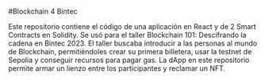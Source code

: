 #Blockchain 4 Bintec

Este repositorio contiene el código de una aplicación en React y de 2 Smart Contracts en Solidity. Se usó para el taller Blockchain 101: Descifrando la cadena en Bintec 2023. El taller buscaba introducir a las personas al mundo de Blockchain, permitiéndoles crear su primera billetera, usar la testnet de Sepolia y conseguir recursos para pagar gas. La dApp en este repositorio permite armar un lienzo entre los participantes y reclamar un NFT. 
